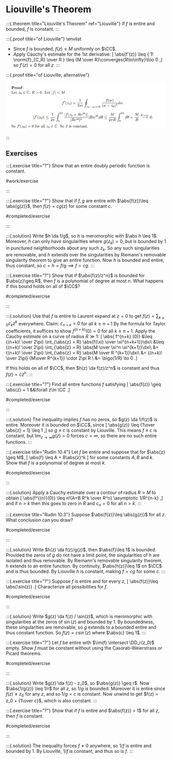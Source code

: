 # Liouville's Theorem

:::{.theorem title="Liouville's Theorem" ref="Liouville"}
If $f$ is entire and bounded, $f$ is constant.
:::

:::{.proof title="of Liouville"}
\envlist

- Since $f$ is bounded, $f(z) \leq M$ uniformly on $\CC$.
- Apply Cauchy's estimate for the 1st derivative:
\[
\abs{f'(z)} \leq { 1! \norm{f}_{C_R} \over R } \leq {M \over R}\converges{R\to\infty}\too 0
,\]
  so $f'(z) = 0$ for all $z$.
:::

:::{.proof title="of Liouville, alternative"}

![](figures/2021-12-14_16-51-04.png)

:::

## Exercises

:::{.exercise title="?"}
Show that an entire doubly periodic function is constant.

#work/exercise 

:::

:::{.exercise title="?"}
Show that if $f, g$ are entire with $\abs{f(z)}\leq \abs{g(z)}$, then $f(z) = cg(z)$ for some constant $c$.

#completed/exercise

:::

:::{.solution}
Write $h \da f/g$, so $h$ is meromorphic with $\abs h \leq 1$.
Moreover, $h$ can only have singularities where $g (z_k) = 0$, but is bounded by 1 in punctured neighborhoods about any such $z_k$.
So any such singularities are removable, and $h$ extends over the singularities by Riemann's removable singularity theorem to give an entire function.
Now $h$ is bounded and entire, thus constant, so $c = h = f/g \implies f=cg$.
:::

:::{.exercise title="?"}
Show that if $\abs{f(z)/z^n}$ is bounded for $\abs{z}\geq R$, then $f$ is a polynomial of degree at most $n$.
What happens if this bound holds on all of $\CC$?

#completed/exercise

:::

:::{.solution}
Use that $f$ is entire to Laurent expand at $z=0$ to get $f(z) = \sum_{k\geq 0}c_k z^k$ everywhere.
Claim: $c_{n+k} = 0$ for all $k\geq n+1$
By the formula for Taylor coefficients, it suffices to show $f^{(n+k)}(0) = 0$ for all $k\geq n+1$.
Apply the Cauchy estimate on a curve of radius $R\gg 1$:
\[
\abs{ f^{n+k} (0)} 
&\leq {(n+k)! \over 2\pi} \int_{\abs{z} = R} \abs{f(\xi) \over \xi^{n+k+1}}\dxi\\
&\leq {(n+k)! \over 2\pi} \int_{\abs{z} = R} \abs{M \over \xi^n \xi^{k+1}}\dxi\\
&= {(n+k)! \over 2\pi} \int_{\abs{z} = R} \abs{M \over R ^{k+1}}\dxi\\
&= {(n+k)! \over 2\pi} {M\over R^{k+1}} \cdot 2\pi R \\
&= \bigo(1/R) \to 0
.\]

If this holds on all of $\CC$, then $h(z) \da f(z)/z^n$ is constant and thus $f(z) = cz^n$.
:::

:::{.exercise title="?"}
Find all entire functions $f$ satisfying
\[
\abs{f(z)} \geq \abs{z} + 1 &&\forall z\in \CC
.\]

#completed/exercise

:::

:::{.solution}
The inequality implies $f$ has no zeros, so $g(z) \da 1/f(z)$ is entire.
Moreover it is bounded on $\CC$, since
\[
\abs{g(z)} \leq {1\over \abs{z} + 1} \leq 1
,\]
so $g\equiv c$ is constant by Liouville.
This means $f\equiv c$ is constant, but $\lim_{z\to \infty}g(z) = 0$ forces $c=\infty$, so there are no such entire functions.
:::

:::{.exercise title="Rudin 10.4"}
Let $f$ be entire and suppose that for $\abs{z} \geq M$,
\[
\abs{f} \leq A + B\abs{z}^k
\]
for some constants $A, B$ and $k$.
Show that $f$ is a polynomial of degree at most $k$.

#completed/exercise

:::

:::{.solution}
Apply a Cauchy estimate over a contour of radius $R> M$ to obtain
\[
\abs{f^{(n)}(0)} \leq n!{A+B R^k \over R^n} \asymptotic 1/R^{n-k}
,\]
and if $n>k$ then this goes to zero in $R$ and $c_n = 0$ for all $n>k$.
:::

:::{.exercise title="Rudin 10.3"}
Suppose $\abs{f(z)}\leq \abs{g(z)}$ for all $z$.
What conclusion can you draw?

#completed/exercise

:::

:::{.solution}
Write $h(z) \da f(z)/g(z)$, then $\abs{f}\leq 1$ is bounded.
Provided the zeros of $g$ do not have a limit point, the singularities of $h$ are isolated and thus removable.
By Riemann's removable singularity theorem, $h$ extends to an entire function.
By continuity, $\abs{h(z)}\leq 1$ on $\CC$ and is thus bounded.
By Liouville $h$ is constant, making $f = cg$ for some $c$.
:::

:::{.exercise title="?"}
Suppose $f$ is entire and for every $z$,
\[
\abs{f(z)}\leq \abs{\sin(z)}
.\]
Characterize all possibilities for $f$.

#completed/exercise 

:::

:::{.solution}
Write $g(z) \da f(z) / \sin(z)$, which is meromorphic with singularities at the zeros of $\sin(z)$ and bounded by 1.
By boundedness, these singularities are removable, so $g$ extends to a bounded entire and thus constant function.
So $f(z) = c\sin(z)$ where $\abs{c} \leq 1$.
:::

:::{.exercise title="?"}
Let $f$ be entire with $\im(f) \intersect \DD_r(z_0)$ empty. 
Show $f$ must be constant without using the Casorati-Weierstrass or Picard theorems.

#completed/exercise

:::

:::{.solution}
Write $g(z) \da f(z) - z_0$, so $\abs{g(z)} \geq r$.
Now $\abs{1/g(z)} \leq 1/r$ for all $z$, so $1/g$ is bounded. 
Moreover it is entire since $f(z) \neq z_0$ for any $z$, and so $1/g = c$ is constant.
Now unwind to get $f(z) = z_0 + {1\over c}$, which is also constant.
:::

:::{.exercise title="?"}
Show that if $f$ is entire and $\abs{f(z)} > 1$ for all $z$, then $f$ is constant.

#completed/exercise

:::

:::{.solution}
The inequality forces $f\neq 0$ anywhere, so $1/f$ is entire and bounded by 1.
By Liouville, $1/f$ is constant, and thus so is $f$.
:::

